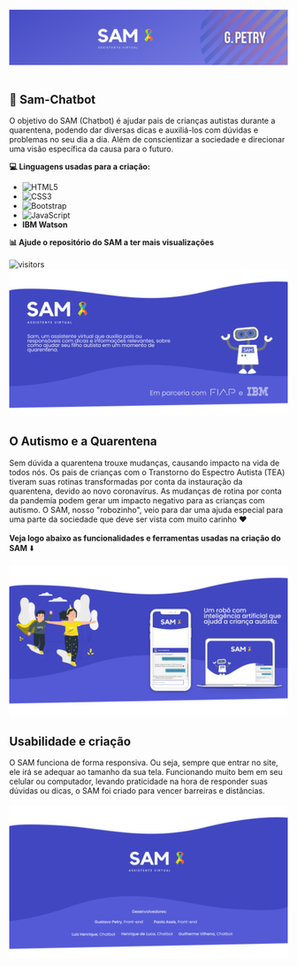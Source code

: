 ![Sam_Cover](https://github.com/GustavoPetry/Sam-Chatbot/blob/master/Sam_Cover.png)
<br />
<br />
## 🤖 Sam-Chatbot
O objetivo do SAM (Chatbot) é ajudar pais de crianças autistas durante a quarentena, podendo dar diversas dicas e auxiliá-los com dúvidas e problemas no seu dia a dia. Além de conscientizar a sociedade e direcionar uma visão específica da causa para o futuro.

**💻 Linguagens usadas para a criação:**

- ![HTML5](https://img.shields.io/badge/-HTML5-E34F26?style=flat-square&logo=html5&logoColor=white)<br />
- ![CSS3](https://img.shields.io/badge/-CSS3-1572B6?style=flat-square&logo=css3)<br />
- ![Bootstrap](https://img.shields.io/badge/-Bootstrap-563D7C?style=flat-square&logo=bootstrap)<br />
- ![JavaScript](https://img.shields.io/badge/-JavaScript-black?style=flat-square&logo=javascript)<br />
- **IBM Watson**<br />

**📊 Ajude o repositório do SAM a ter mais visualizações**<br /><br />
![visitors](https://visitor-badge.laobi.icu/badge?page_id=Sam-Chatbot)
![Sam_Opening](https://github.com/GustavoPetry/Sam-Chatbot/blob/master/Sam_Opening.png)
## O Autismo e a Quarentena
Sem dúvida a quarentena trouxe mudanças, causando impacto na vida de todos nós. Os pais de crianças com o Transtorno do Espectro Autista (TEA) tiveram suas rotinas transformadas por conta da
instauração da quarentena, devido ao novo coronavírus. As mudanças de rotina por conta da pandemia podem
gerar um impacto negativo para as crianças com autismo. O SAM, nosso "robozinho", veio para dar uma ajuda especial para uma parte da sociedade que deve ser vista com muito carinho ❤️<br /><br />**Veja logo abaixo as funcionalidades e ferramentas usadas na criação do SAM** ⬇️
<br />
<br />
![Sam_Desktop_Mobile](https://github.com/GustavoPetry/Sam-Chatbot/blob/master/Sam_Desktop_Mobile.png)
## Usabilidade e criação
O SAM funciona de forma responsiva. Ou seja, sempre que entrar no site, ele irá se adequar ao tamanho da sua tela. Funcionando muito bem em seu celular ou computador, levando praticidade na hora de responder suas dúvidas ou dicas, o SAM foi criado para vencer barreiras e distâncias.<br /><br />
![Sam_Ending](https://github.com/GustavoPetry/Sam-Chatbot/blob/master/Sam_Ending.png)
<br />
